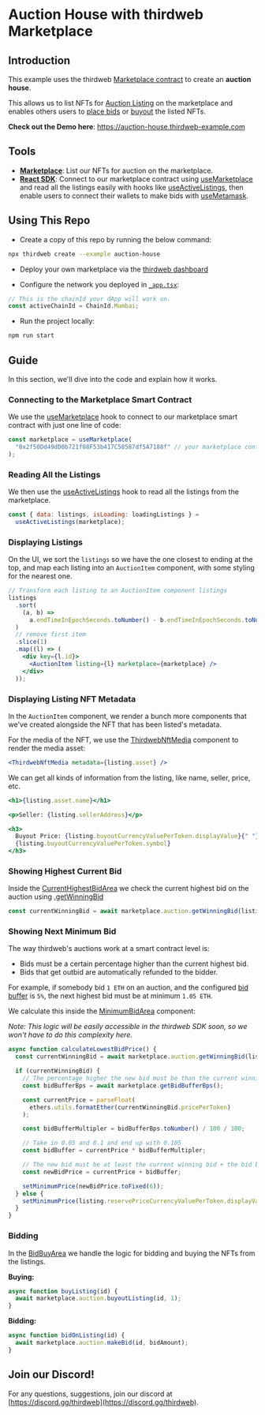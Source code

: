 # Auction House with thirdweb Marketplace

## Introduction

This example uses the thirdweb [Marketplace contract](https://portal.thirdweb.com/pre-built-contracts/marketplace) to create an **auction house**.

This allows us to list NFTs for [Auction Listing](https://portal.thirdweb.com/pre-built-contracts/marketplace#creating-listings) on the marketplace
and enables others users to [place bids](https://portal.thirdweb.com/pre-built-contracts/marketplace#auction-listings) or [buyout](https://portal.thirdweb.com/pre-built-contracts/marketplace#buying-an-nft-from-a-listing) the listed NFTs.

**Check out the Demo here**: https://auction-house.thirdweb-example.com

## Tools

- [**Marketplace**](https://portal.thirdweb.com/pre-built-contracts/marketplace): List our NFTs for auction on the marketplace.
- [**React SDK**](https://docs.thirdweb.com/react): Connect to our marketplace contract using [useMarketplace](https://portal.thirdweb.com/react/react.usemarketplace) and read all the listings easily with hooks like [useActiveListings](https://docs.thirdweb.com/react.useactivelistings), then enable users to connect their wallets to make bids with [useMetamask](https://docs.thirdweb.com/react.usemetamask).

## Using This Repo

- Create a copy of this repo by running the below command:

```bash
npx thirdweb create --example auction-house
```

- Deploy your own marketplace via the [thirdweb dashboard](https://thirdweb.com/contracts)

- Configure the network you deployed in [`_app.tsx`](./pages/_app.tsx):

```jsx
// This is the chainId your dApp will work on.
const activeChainId = ChainId.Mumbai;
```

- Run the project locally:

```bash
npm run start
```

## Guide

In this section, we'll dive into the code and explain how it works.

### Connecting to the Marketplace Smart Contract

We use the [useMarketplace](https://portal.thirdweb.com/react/react.usemarketplace) hook to connect to our marketplace smart contract with just one line of code:

```jsx
const marketplace = useMarketplace(
  "0x2f50Dd49dD0b721f08F53b417C58587df5A7188f" // your marketplace contract address here
);
```

### Reading All the Listings

We then use the [useActiveListings](https://docs.thirdweb.com/react.useactivelistings) hook to read all the listings from the marketplace.

```jsx
const { data: listings, isLoading: loadingListings } =
  useActiveListings(marketplace);
```

### Displaying Listings

On the UI, we sort the `listings` so we have the one closest to ending at the top, and map each listing into an `AuctionItem` component, with some styling for the nearest one.

```jsx
// Transform each listing to an AuctionItem component listings
listings
  .sort(
    (a, b) =>
      a.endTimeInEpochSeconds.toNumber() - b.endTimeInEpochSeconds.toNumber()
  )
  // remove first item
  .slice(1)
  .map((l) => (
    <div key={l.id}>
      <AuctionItem listing={l} marketplace={marketplace} />
    </div>
  ));
```

### Displaying Listing NFT Metadata

In the `AuctionItem` component, we render a bunch more components that we've created alongside the NFT that has been listed's metadata.

For the media of the NFT, we use the [ThirdwebNftMedia](https://portal.thirdweb.com/react/react.thirdwebnftmedia) component to render the media asset:

```jsx
<ThirdwebNftMedia metadata={listing.asset} />
```

We can get all kinds of information from the listing, like name, seller, price, etc.

```jsx
<h1>{listing.asset.name}</h1>

<p>Seller: {listing.sellerAddress}</p>

<h3>
  Buyout Price: {listing.buyoutCurrencyValuePerToken.displayValue}{" "}
  {listing.buyoutCurrencyValuePerToken.symbol}
</h3>
```

### Showing Highest Current Bid

Inside the [CurrentHighestBidArea](./components/CurrentHighestBidArea.tsx) we check the current highest bid on the auction using [.getWinningBid](https://portal.thirdweb.com/pre-built-contracts/marketplace#winning-bid)

```jsx
const currentWinningBid = await marketplace.auction.getWinningBid(listing.id);
```

### Showing Next Minimum Bid

The way thirdweb's auctions work at a smart contract level is:

- Bids must be a certain percentage higher than the current highest bid.
- Bids that get outbid are automatically refunded to the bidder.

For example, if somebody bid `1 ETH` on an auction, and the configured [bid buffer](https://portal.thirdweb.com/pre-built-contracts/marketplace#set-bid-buffer) is `5%`, the next highest bid must be at minimum `1.05 ETH`.

We calculate this inside the [MinimumBidArea](./components/MinimumBidArea.tsx) component:

_Note: This logic will be easily accessible in the thirdweb SDK soon, so we won't have to do this complexity here._

```jsx
async function calculateLowestBidPrice() {
  const currentWinningBid = await marketplace.auction.getWinningBid(listing.id);

  if (currentWinningBid) {
    // The percentage higher the new bid must be than the current winning bid
    const bidBufferBps = await marketplace.getBidBufferBps();

    const currentPrice = parseFloat(
      ethers.utils.formatEther(currentWinningBid.pricePerToken)
    );

    const bidBufferMultipler = bidBufferBps.toNumber() / 100 / 100;

    // Take in 0.05 and 0.1 and end up with 0.105
    const bidBuffer = currentPrice * bidBufferMultipler;

    // The new bid must be at least the current winning bid + the bid buffer
    const newBidPrice = currentPrice + bidBuffer;

    setMinimumPrice(newBidPrice.toFixed(6));
  } else {
    setMinimumPrice(listing.reservePriceCurrencyValuePerToken.displayValue);
  }
}
```

### Bidding

In the [BidBuyArea](./components/BidBuyArea.tsx) we handle the logic for bidding and buying the NFTs from the listings.

**Buying:**

```jsx
async function buyListing(id) {
  await marketplace.auction.buyoutListing(id, 1);
}
```

**Bidding:**

```jsx
async function bidOnListing(id) {
  await marketplace.auction.makeBid(id, bidAmount);
}
```

## Join our Discord!

For any questions, suggestions, join our discord at [https://discord.gg/thirdweb](https://discord.gg/thirdweb).
